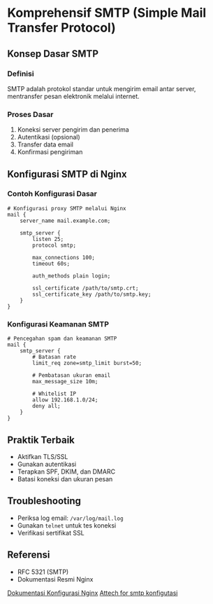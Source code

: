 # Komprehensif SMTP (Simple Mail Transfer Protocol)

## Konsep Dasar SMTP

### Definisi
SMTP adalah protokol standar untuk mengirim email antar server, mentransfer pesan elektronik melalui internet.

### Proses Dasar
1. Koneksi server pengirim dan penerima
2. Autentikasi (opsional)
3. Transfer data email
4. Konfirmasi pengiriman

## Konfigurasi SMTP di Nginx

### Contoh Konfigurasi Dasar
```nginx
# Konfigurasi proxy SMTP melalui Nginx
mail {
    server_name mail.example.com;
    
    smtp_server {
        listen 25;
        protocol smtp;
        
        max_connections 100;
        timeout 60s;
        
        auth_methods plain login;
        
        ssl_certificate /path/to/smtp.crt;
        ssl_certificate_key /path/to/smtp.key;
    }
}
```

### Konfigurasi Keamanan SMTP
```nginx
# Pencegahan spam dan keamanan SMTP
mail {
    smtp_server {
        # Batasan rate
        limit_req zone=smtp_limit burst=50;
        
        # Pembatasan ukuran email
        max_message_size 10m;
        
        # Whitelist IP
        allow 192.168.1.0/24;
        deny all;
    }
}
```

## Praktik Terbaik
- Aktifkan TLS/SSL
- Gunakan autentikasi
- Terapkan SPF, DKIM, dan DMARC
- Batasi koneksi dan ukuran pesan

## Troubleshooting
- Periksa log email: `/var/log/mail.log`
- Gunakan `telnet` untuk tes koneksi
- Verifikasi sertifikat SSL

## Referensi
- RFC 5321 (SMTP)
- Dokumentasi Resmi Nginx

[Dokumentasi Konfigurasi Nginx](./assets/konfigurasi_smtp_nginx.png)
[Attech for smtp konfigutasi](./assets/host_smtp.png)